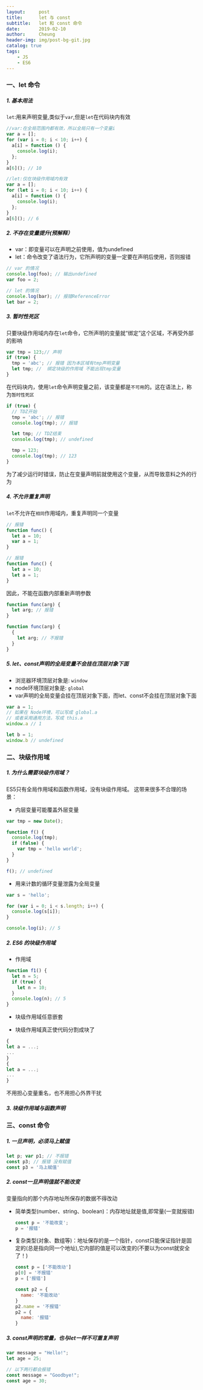 ```yaml
---
layout:     post
title:      let 与 const
subtitle:   let 和 const 命令
date:       2019-02-10
author:     Cheung
header-img: img/post-bg-git.jpg
catalog: true
tags:
    - JS
    - ES6
---
```


### 一、let 命令

##### 1. 基本用法

`let`:用来声明变量,类似于`var`,但是`let`在代码块内有效

```js
//var:在全局范围内都有效，所以全局只有一个变量i
var a = [];
for (var i = 0; i < 10; i++) {
  a[i] = function () {
    console.log(i);
  };
}
a[6](); // 10
```

```js
//let:仅在块级作用域内有效
var a = [];
for (let i = 0; i < 10; i++) {
  a[i] = function () {
    console.log(i);
  };
}
a[6](); // 6
```

##### 2. 不存在变量提升(预解释）

* var：即变量可以在声明之前使用，值为undefined
* let：命令改变了语法行为，它所声明的变量一定要在声明后使用，否则报错

```js
// var 的情况
console.log(foo); // 输出undefined
var foo = 2;

// let 的情况
console.log(bar); // 报错ReferenceError
let bar = 2;
```
##### 3. 暂时性死区

只要块级作用域内存在`let`命令，它所声明的变量就“绑定”这个区域，不再受外部的影响

```js
var tmp = 123;// 声明
if (true) {
  tmp = 'abc'; // 报错 因为本区域有tmp声明变量
  let tmp; //  绑定块级的作用域 不能出现tmp变量
}
```
在代码块内，使用`let`命令声明变量之前，该变量都是`不可用`的。这在语法上，称为`暂时性死区`
```js
if (true) {
  // TDZ开始
  tmp = 'abc'; // 报错
  console.log(tmp); // 报错

  let tmp; // TDZ结束
  console.log(tmp); // undefined

  tmp = 123;
  console.log(tmp); // 123
}
```

为了减少运行时错误，防止在变量声明前就使用这个变量，从而导致意料之外的行为

##### 4. 不允许重复声明

`let`不允许在`相同`作用域内，重复声明同一个变量

```js
// 报错
function func() {
  let a = 10;
  var a = 1;
}

// 报错
function func() {
  let a = 10;
  let a = 1;
}
```
因此，不能在函数内部重新声明参数

```js
function func(arg) {
  let arg; // 报错
}

function func(arg) {
  {
    let arg; // 不报错
  }
}
```

##### 5. let、const声明的全局变量不会挂在顶层对象下面

* 浏览器环境顶层对象是: `window`
* node环境顶层对象是: `global`
* var声明的全局变量会挂在顶层对象下面，而let、const不会挂在顶层对象下面

```js
var a = 1;
// 如果在 Node环境，可以写成 global.a
// 或者采用通用方法，写成 this.a
window.a // 1

let b = 1;
window.b // undefined
```

### 二、块级作用域

##### 1. 为什么需要块级作用域？

ES5只有全局作用域和函数作用域，没有块级作用域。
这带来很多不合理的场景：
* 内层变量可能覆盖外层变量
```js
var tmp = new Date();

function f() {
  console.log(tmp);
  if (false) {
    var tmp = 'hello world';
  }
}

f(); // undefined
```
* 用来计数的循环变量泄露为全局变量
```js
var s = 'hello';

for (var i = 0; i < s.length; i++) {
  console.log(s[i]);
}

console.log(i); // 5
```

##### 2. ES6 的块级作用域

* 作用域
```js
function f1() {
  let n = 5;
  if (true) {
    let n = 10;
  }
  console.log(n); // 5
}
```
* 块级作用域任意嵌套

* 块级作用域真正使代码分割成块了
```js
{
let a = ...;
...
}
{
let a = ...;
...
}
```
不用担心变量重名，也不用担心外界干扰

##### 3. 块级作用域与函数声明 

### 三、const 命令

##### 1. 一旦声明，必须马上赋值

```js
let p; var p1; // 不报错
const p3; // 报错 没有赋值
const p3 = '马上赋值'
```
##### 2. const一旦声明值就不能改变

变量指向的那个内存地址所保存的数据不得改动

* 简单类型(number、string、boolean)：内存地址就是值,即常量(一变就报错)

  ```js
  const p = '不能改变';
  p = '报错'
  ```

* 复杂类型(对象、数组等)：地址保存的是一个指针，const只能保证指针是固定的(总是指向同一个地址),它内部的值是可以改变的(不要以为const就安全了！)

  ```js
  const p = ['不能改动']
  p[0] = '不报错'
  p = ['报错']

  const p2 = {
    name: '不能改动'
  }
  p2.name = '不报错'
  p2 = {
    name: '报错'
  }
  ```

##### 3. const声明的常量，也与let一样不可重复声明
```js
var message = "Hello!";
let age = 25;

// 以下两行都会报错
const message = "Goodbye!";
const age = 30;

```